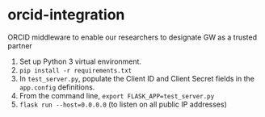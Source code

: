 # orcid-integration
ORCID middleware to enable our researchers to designate GW as a trusted partner

1. Set up Python 3 virtual environment.
2. `pip install -r requirements.txt`
3. In `test_server.py`, populate the Client ID and Client Secret fields in the `app.config` definitions.
4. From the command line, `export FLASK_APP=test_server.py`
5. `flask run --host=0.0.0.0` (to listen on all public IP addresses)

